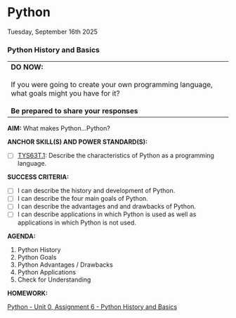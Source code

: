 # Python
Tuesday, September 16th 2025

### Python History and Basics

<table>
  <tr>
    <td><b>DO NOW:</b><br><br>
    If you were going to create your own programming language, what goals might you have for it?<br><br>
    <b>Be prepared to share your responses</b></td>
  </tr>
</table>

**AIM:** What makes Python...Python?

**ANCHOR SKILL(S) AND POWER STANDARD(S):** 

 - [ ] <ins>TYS63T.1</ins>: Describe the characteristics of Python as a programming language.

**SUCCESS CRITERIA:**
- [ ] I can describe the history and development of Python.
- [ ] I can describe the four main goals of Python.
- [ ] I can describe the advantages and and drawbacks of Python.
- [ ] I can describe applications in which Python is used as well as applications in which Python is not used.

**AGENDA:**

1. Python History
2. Python Goals
3. Python Advantages / Drawbacks
4. Python Applications
5. Check for Understanding

**HOMEWORK:** 

[Python - Unit 0, Assignment 6 - Python History and Basics](https://github.com/MrJSwotinsky/Python_2025_2026/blob/main/Unit_00_Intro_to_Python/Assignments/Assignment_06_Python_History_and_Basics_Review.md)

